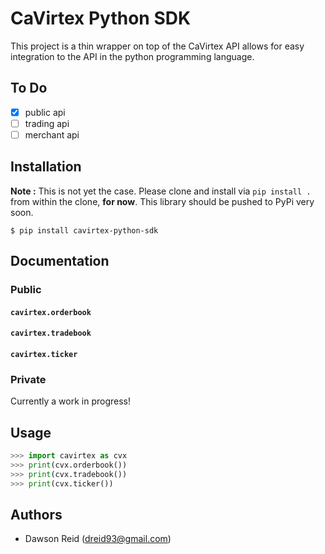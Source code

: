 
# CaVirtex Python SDK

This project is a thin wrapper on top of the CaVirtex API allows for easy
integration to the API in the python programming language.

## To Do

- [x] public api
- [ ] trading api
- [ ] merchant api

## Installation

**Note :** This is not yet the case. Please clone and install via `pip install
.` from within the clone, **for now**. This library should be pushed to PyPi
very soon. 

```
$ pip install cavirtex-python-sdk
```

## Documentation

### Public

#### `cavirtex.orderbook`

#### `cavirtex.tradebook`

#### `cavirtex.ticker`

### Private

Currently a work in progress!

## Usage

```python
>>> import cavirtex as cvx
>>> print(cvx.orderbook())
>>> print(cvx.tradebook())
>>> print(cvx.ticker())
```

## Authors

- Dawson Reid (dreid93@gmail.com)
